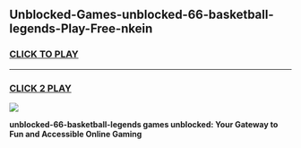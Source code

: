 
## Unblocked-Games-unblocked-66-basketball-legends-Play-Free-nkein
<h3>
<a href="https://premium76.site?title=unblocked-66-basketball-legends&ref=19M">CLICK TO PLAY</a></h3>
<hr>

<h3>
<a href="https://premium76.site?title=unblocked-66-basketball-legends&ref=19M">CLICK 2 PLAY</a>
  
</h3>

<a href="https://premium76.site?title=unblocked-66-basketball-legends&ref=19M"><img src="https://clearcache.store/games.png"></a>


**unblocked-66-basketball-legends games unblocked: Your Gateway to Fun and Accessible Online Gaming**
